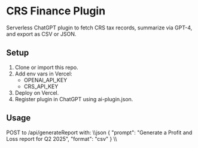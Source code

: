 ﻿# CRS Finance Plugin

Serverless ChatGPT plugin to fetch CRS tax records, summarize via GPT-4, and export as CSV or JSON.

## Setup

1. Clone or import this repo.
2. Add env vars in Vercel:
   - OPENAI_API_KEY
   - CRS_API_KEY
3. Deploy on Vercel.
4. Register plugin in ChatGPT using ai-plugin.json.

## Usage

POST to /api/generateReport with:
\\\json
{
  "prompt": "Generate a Profit and Loss report for Q2 2025",
  "format": "csv"
}
\\\
